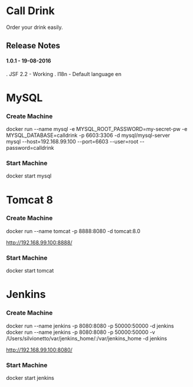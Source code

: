 # Call Drink
Order your drink easily.

## Release Notes
#### 1.0.1 - 19-08-2016
. JSF 2.2 - Working
. I18n - Default language en

# MySQL
### Create Machine
docker run --name mysql -e MYSQL_ROOT_PASSWORD=my-secret-pw -e MYSQL_DATABASE=calldrink -p 6603:3306 -d mysql/mysql-server  
mysql --host=192.168.99.100 --port=6603 --user=root --password=calldrink  

### Start Machine
docker start mysql

# Tomcat 8
### Create Machine
docker run --name tomcat -p 8888:8080 -d tomcat:8.0  

http://192.168.99.100:8888/

### Start Machine
docker start tomcat

# Jenkins
### Create Machine
docker run --name jenkins -p 8080:8080 -p 50000:50000 -d jenkins  
docker run --name jenkins -p 8080:8080 -p 50000:50000 -v /Users/silvionetto/var/jenkins_home/:/var/jenkins_home -d jenkins  

http://192.168.99.100:8080/

### Start Machine
docker start jenkins